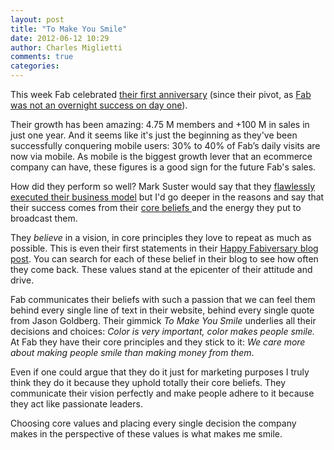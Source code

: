 ```yaml
---
layout: post
title: "To Make You Smile"
date: 2012-06-12 10:29
author: Charles Miglietti
comments: true
categories: 
---
```



This week Fab celebrated [their first anniversary](http://betashop.com/post/24759506656/happy-fabiversary-1-year-of-fab) 
(since their pivot, as [Fab was not an overnight success on day
 one](http://betashop.com/post/19456853116/fab-was-an-overnight-success-on-day-474)). 

Their growth has been amazing: 4.75 M members and +100 M in sales in just
one year. And it seems like it's just the beginning as they've been successfully
conquering mobile users: 30% to 40% of Fab’s daily visits are now via mobile. As mobile is the biggest
growth lever that an ecommerce company can have, these figures is a
good sign for the future Fab's sales.

How did they perform so well? Mark Suster would say that they [flawlessly executed their business
model](http://www.bothsidesofthetable.com/2012/05/23/its-morning-in-venture-capital/) but I'd 
go deeper in the reasons and say that their success comes from their [core beliefs
](http://betashop.com/post/13607881842/10-ways-fab-is-building-a-different-type-of-company) 
and the energy they put to broadcast them.

They _believe_ in a vision, in core principles they love to repeat as
much as possible. This is even their first statements in their [Happy
Fabiversary blog post](http://betashop.com/post/24759506656/happy-fabiversary-1-year-of-fab). You can search for 
each of these belief in their blog to see how often they come back. These values stand at 
the epicenter of their attitude and drive.

Fab communicates their beliefs with such a passion that we can
feel them behind every single line of text in their
website, behind every single quote from Jason Goldberg. Their gimmick
_To Make You Smile_ underlies all their decisions and choices: _Color is
very important, color makes people smile._ At Fab they have their core
principles and they stick to it: _We care more about making people smile
than making money from them_. 

Even if one could argue that they do it just for marketing purposes I
truly think they do it because they uphold totally their core beliefs. They communicate their
vision perfectly and make people adhere to it because they act like
passionate leaders.

Choosing core values and placing every single decision the company makes
in the perspective of these values is what makes me smile.

